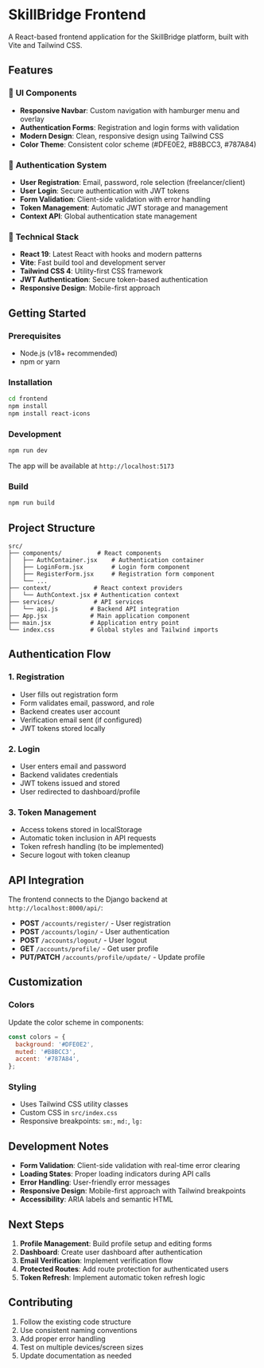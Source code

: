 # SkillBridge Frontend

A React-based frontend application for the SkillBridge platform, built with Vite and Tailwind CSS.

## Features

### 🎨 **UI Components**
- **Responsive Navbar**: Custom navigation with hamburger menu and overlay
- **Authentication Forms**: Registration and login forms with validation
- **Modern Design**: Clean, responsive design using Tailwind CSS
- **Color Theme**: Consistent color scheme (#DFE0E2, #B8BCC3, #787A84)

### 🔐 **Authentication System**
- **User Registration**: Email, password, role selection (freelancer/client)
- **User Login**: Secure authentication with JWT tokens
- **Form Validation**: Client-side validation with error handling
- **Token Management**: Automatic JWT storage and management
- **Context API**: Global authentication state management

### 🚀 **Technical Stack**
- **React 19**: Latest React with hooks and modern patterns
- **Vite**: Fast build tool and development server
- **Tailwind CSS 4**: Utility-first CSS framework
- **JWT Authentication**: Secure token-based authentication
- **Responsive Design**: Mobile-first approach

## Getting Started

### Prerequisites
- Node.js (v18+ recommended)
- npm or yarn

### Installation
```bash
cd frontend
npm install
npm install react-icons
```

### Development
```bash
npm run dev
```

The app will be available at `http://localhost:5173`

### Build
```bash
npm run build
```

## Project Structure

```
src/
├── components/          # React components
│   ├── AuthContainer.jsx    # Authentication container
│   ├── LoginForm.jsx        # Login form component
│   ├── RegisterForm.jsx     # Registration form component
│   └── ...
├── context/            # React context providers
│   └── AuthContext.jsx # Authentication context
├── services/           # API services
│   └── api.js         # Backend API integration
├── App.jsx            # Main application component
├── main.jsx           # Application entry point
└── index.css          # Global styles and Tailwind imports
```

## Authentication Flow

### 1. **Registration**
- User fills out registration form
- Form validates email, password, and role
- Backend creates user account
- Verification email sent (if configured)
- JWT tokens stored locally

### 2. **Login**
- User enters email and password
- Backend validates credentials
- JWT tokens issued and stored
- User redirected to dashboard/profile

### 3. **Token Management**
- Access tokens stored in localStorage
- Automatic token inclusion in API requests
- Token refresh handling (to be implemented)
- Secure logout with token cleanup

## API Integration

The frontend connects to the Django backend at `http://localhost:8000/api/`:

- **POST** `/accounts/register/` - User registration
- **POST** `/accounts/login/` - User authentication
- **POST** `/accounts/logout/` - User logout
- **GET** `/accounts/profile/` - Get user profile
- **PUT/PATCH** `/accounts/profile/update/` - Update profile

## Customization

### Colors
Update the color scheme in components:
```javascript
const colors = {
  background: '#DFE0E2',
  muted: '#B8BCC3',
  accent: '#787A84',
};
```

### Styling
- Uses Tailwind CSS utility classes
- Custom CSS in `src/index.css`
- Responsive breakpoints: `sm:`, `md:`, `lg:`

## Development Notes

- **Form Validation**: Client-side validation with real-time error clearing
- **Loading States**: Proper loading indicators during API calls
- **Error Handling**: User-friendly error messages
- **Responsive Design**: Mobile-first approach with Tailwind breakpoints
- **Accessibility**: ARIA labels and semantic HTML

## Next Steps

1. **Profile Management**: Build profile setup and editing forms
2. **Dashboard**: Create user dashboard after authentication
3. **Email Verification**: Implement verification flow
4. **Protected Routes**: Add route protection for authenticated users
5. **Token Refresh**: Implement automatic token refresh logic

## Contributing

1. Follow the existing code structure
2. Use consistent naming conventions
3. Add proper error handling
4. Test on multiple devices/screen sizes
5. Update documentation as needed
